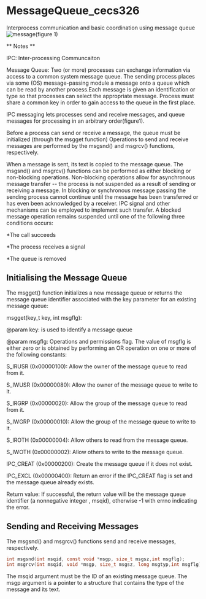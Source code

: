 # MessageQueue_cecs326
Interprocess communication and basic coordination using message queue
![message](https://user-images.githubusercontent.com/13907836/35985602-db61a2d8-0cab-11e8-9e72-f49e184b447e.gif)(figure 1)

** Notes **

IPC: Inter-processing Communcaiton

Message Queue: Two (or more) processes can exchange information via access to a common system message queue. The sending process places via some (OS) message-passing module a message onto a queue which can be read by another process.Each message is given an identification or type so that processes can select the appropriate message. Process must share a common key in order to gain access to the queue in the first place.

IPC messaging lets processes send and receive messages, and queue messages for processing in an arbitrary order(figure1).

Before a process can send or receive a message, the queue must be initialized (through the msgget function) Operations to send and receive messages are performed by the msgsnd() and msgrcv() functions, respectively. 

When a message is sent, its text is copied to the message queue. The msgsnd() and msgrcv() functions can be performed as either blocking or non-blocking operations. Non-blocking operations allow for asynchronous message transfer -- the process is not suspended as a result of sending or receiving a message. In blocking or synchronous message passing the sending process cannot continue until the message has been transferred or has even been acknowledged by a receiver. IPC signal and other mechanisms can be employed to implement such transfer. A blocked message operation remains suspended until one of the following three conditions occurs: 

  *The call succeeds

  *The process receives a signal
  
  *The queue is removed

## Initialising the Message Queue 
The msgget() function initializes a new message queue or returns the message queue identifier associated with the key parameter for an existing message queue: 

msgget(key_t key, int msgflg):

@param key: is used to identify a message queue

@param msgflg: Operations and permissions flag. The value of msgflg is either zero or is obtained by performing an OR operation on one or more of the following constants: 

S_IRUSR (0x00000100): Allow the owner of the message queue to read from it.

S_IWUSR (0x00000080): Allow the owner of the message queue to write to it.

S_IRGRP (0x00000020): Allow the group of the message queue to read from it.

S_IWGRP (0x00000010): Allow the group of the message queue to write to it.

S_IROTH (0x00000004): Allow others to read from the message queue.

S_IWOTH (0x00000002): Allow others to write to the message queue.

IPC_CREAT (0x00000200): Create the message queue if it does not exist.

IPC_EXCL (0x00000400): Return an error if the IPC_CREAT flag is set and the message queue already exists.

Return value: If successful, the return value will be the message queue identifier (a nonnegative integer , msqid), otherwise -1 with errno indicating the error. 

## Sending and Receiving Messages 
The msgsnd() and msgrcv() functions send and receive messages, respectively.
```C
int msgsnd(int msqid, const void *msgp, size_t msgsz,int msgflg);
int msgrcv(int msqid, void *msgp, size_t msgsz, long msgtyp,int msgflg);
```
The msqid argument must be the ID of an existing message queue. The msgp argument is a pointer to a structure that contains the type of the message and its text.












